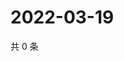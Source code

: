 # 2022-03-19

共 0 条

<!-- BEGIN WEIBO -->
<!-- 最后更新时间 Sat Mar 19 2022 02:01:20 GMT+0800 (China Standard Time) -->

<!-- END WEIBO -->
